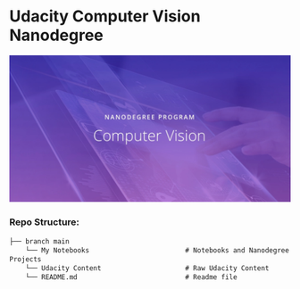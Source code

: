 # Udacity Computer Vision Nanodegree 

![cover](/Images/cover.PNG)



### Repo Structure:

```
├── branch main
    └── My Notebooks                        # Notebooks and Nanodegree Projects
    └── Udacity Content                     # Raw Udacity Content
    └── README.md                           # Readme file
```

